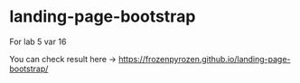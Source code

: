 # landing-page-bootstrap
For lab 5 var 16

You can check result here -> https://frozenpyrozen.github.io/landing-page-bootstrap/
